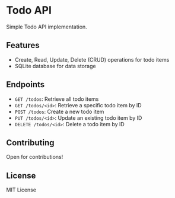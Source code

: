 # Todo API

Simple Todo API implementation.

## Features
- Create, Read, Update, Delete (CRUD) operations for todo items
- SQLite database for data storage

## Endpoints
- `GET /todos`: Retrieve all todo items
- `GET /todos/<id>`: Retrieve a specific todo item by ID
- `POST /todos`: Create a new todo item
- `PUT /todos/<id>`: Update an existing todo item by ID
- `DELETE /todos/<id>`: Delete a todo item by ID

## Contributing
Open for contributions!

## License
MIT License